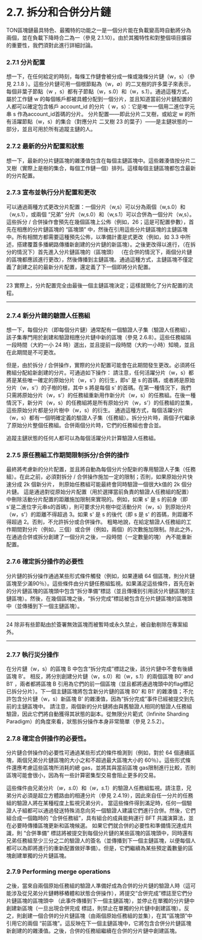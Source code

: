 # 2.7. 拆分和合併分片鏈

TON區塊鏈最具特色、最獨特的功能之一是一個分片能在負載變高時自動將分為兩個，並在負載下降時合二為一（參見 2.1.10）。由於其獨特性和對整個項目擴容的重要性，我們須對此進行詳細討論。

### 2.7.1 分片配置

想一下，在任何給定的時刻，每條工作鏈會被分成一條或幾條分片鏈（w，s）（參見 2.1.8
）。這些分片鏈可用一個根節點為（w，∅）的二叉樹的許多葉子來表示，每個非葉子節點（w
，s）都有子節點（w，s.0）和（w，s.1）。通過這種方式，屬於工作鏈 w 的每個帳戶都被具體分配到一個分片，並且知道當前分片鏈配置的人都可以確定包含帳戶 account_id 的分片（ w，s）：它是唯一一個用二進位字元串 s 作為account_id首碼的分片。
分片配置——即此分片二叉樹，或給定 w 的所有活躍節點（w，s）的集合（對應分片 二叉樹
23
的葉子）——是主鏈狀態的一部分，並且可用於所有追蹤主鏈的人。

### 2.7.2 最新的分片配置和狀態

想一下，最新的分片鏈區塊的雜湊值包含在每個主鏈區塊中。這些雜湊值按分片二叉樹（實際上是樹的集合，每個工作鏈一個）排列。這樣每個主鏈區塊都包含最新的分片配置。

### 2.7.3 宣布並執行分片配置和更改

可以通過兩種方式更改分片配置：一個分片（w,s）可以分為兩個（w,s.0）和（w,s.1），或兩個 “兄弟” 分片（w,s.0）和（w,s.1）可以合併為一個分片（w,s）。
這些拆分 / 合併操作會預先在幾個區塊上公佈（例如，26；這是可配置參數），首先在相應的分片鏈區塊的 “區塊頭” 中，然後在引用這些分片鏈區塊的主鏈區塊中。所有相關方都需要這種預先公佈，以準備計畫是式更改（例如，如 3.3 中所述，搭建覆蓋多播網路傳播新創建的分片鏈的新區塊）。之後更改得以進行，（在拆分的情況下）首先進入分片鏈區塊的（區塊頭）
（在合併的情況下，兩個分片鏈的區塊都應該進行更改），然後傳播到主鏈區塊。通過這種方式，主鏈區塊不僅定義了創建之前的最新分片配置，還定義了下一個即將分片配置。

---

23 實際上，分片配置完全由最後一個主鏈區塊決定；這樣就簡化了分片配置的流程。

---

### 2.7.4 新分片鏈的驗證人任務組

想一下，每個分片（即每個分片鏈）通常配有一個驗證人子集（驗證人任務組），該子集專門用於創建和驗證相應分片鏈中新的區塊（參見 2.6.8）。這些任務組隔一段時間（大約一小
24
時）選出，並且提前一段時間（大約一小時）知曉，並且在此期間是不可更改。

但是，由於拆分 / 合併操作，實際的分片配置可能會在此期間發生更改。必須將任務組分配給新創建的分片。可通過如下操作：
請注意，任何活躍分片（w，s）都將是某些唯一確定的原始分片（w，s'）的衍生，即s' 是 s 的首碼，或者將是原始分片（w，s'）的子樹的根，其中 s 將是每個 s' 的首碼。在第一種情況下，我們只需將原始分片（w，s'）的任務組重新用作新分片（w，s）的任務組。在後一種情況下，新分片（w，s）的任務組將是所有原始分片（w，s'）的任務組的並集，這些原始分片都是分片樹中（w，s）的衍生。
通過這種方式，每個活躍分片（w，s）都有一個明確定義的驗證人子集（任務組）。拆分分片時，兩個子代繼承了原始分片整個任務組。合併兩個分片時，它們的任務組也會合並。

追蹤主鏈狀態的任何人都可以為每個活躍分片計算驗證人任務組。

### 2.7.5	原任務組工作期間限制拆分/合併的操作

最終將考慮新的分片配置，並且將自動為每個分片分配新的專用驗證人子集（任務組）。在此之前，必須對拆分 / 合併操作施加一定的限制；否則，如果原始分片快速分成 2k 個新分片， 則原始任務組可能最終會同時驗證一個很大k值的 2k 個分片鏈。
這是通過對從原始分片配置（用於選擇當前負責的驗證人任務組的配置）中刪除活動分片配置的距離施加限制來實現的。例如，如果 s' 是 s 的前身（即s'是二進位字元串s的首碼），則可要求分片樹中從活動分片（w，s）到原始分片（w，s'）的距離不得超過 3。如果 s' 是 s 的後代（即 s 是 s' 的首碼，則距離不得超過 2。否則，不允許拆分或合併操作。
粗略地說，在給定驗證人任務組的工作期間對分片（例如，三個）或合併（例如，兩個）的次數施加限制。除此之外，在通過合併或拆分創建了一個分片之後，一段時間（一定數量的塊） 內不能重新配置。

### 2.7.6 確定拆分操作的必要性

分片鏈的拆分操作通過某些形式條件觸發（例如，如果連續 64 個區塊，則分片鏈區塊至少滿90％）。這些條件由分片鏈任務組監視。如果滿足這些條件，首先在新的分片鏈區塊的區塊頭中包含“拆分準備”標誌（並且傳播到引用該分片鏈區塊的主鏈區塊）。然後，在幾個區塊之後，“拆分完成”標誌被包含在分片鏈區塊的區塊頭中（並傳播到下一個主鏈區塊）。

---

24 除非有些節點由於簽署無效區塊而被暫時或永久禁止，被自動剔除在專案組外。

---

### 2.7.7 執行災分操作

在分片鏈（w，s）的區塊 B 中包含“拆分完成”標誌之後，該分片鏈中不會有後續區塊 B'。 相反，將分別創建分片鏈（w，s.0）和（w，s.1）的兩個區塊 B0′ and B1′ ，兩者都將區塊 B 引用為它們的前一個區塊（並且都將通過塊頭中的flag標記已拆分分片）。下一個主鏈區塊將包含新分片鏈的區塊 B0' 和 B1' 的雜湊值；不允許包含分片鏈（w，s）新區塊 B' 的雜湊值，因為“拆分完成”事件已經被提交到先前的主鏈區塊中。
請注意，兩個新的分片鏈將由與舊驗證人相同的驗證人任務組驗證，因此它們將自動獲得其狀態的副本。從無限分片範式（Infinite Sharding Paradigm）的角度來看，狀態拆分操作本身非常簡單（參見 2.5.2）。

### 2.7.8 確定合併操作的必要性。

分片鏈合併操作的必要性可通過某些形式的條件檢測到（例如，對於 64 個連續區塊，兩個兄弟分片鏈區塊的大小之和不超過最大區塊大小的 60％）。這些形式條件還應考慮這些區塊所消耗的總 gas，並將其與當前區塊 gas限制進行比較，否則區塊可能會很小，因為有一些計算密集型交易會阻止更多的交易。

這些條件由兄弟分片$（w，s.0）$和（$w，s.1）$的驗證人任務組監視。請注意，兄弟分片必須是超立方體路由的相連分片（參見 2.4.19），因此來自任一分片的任務組的驗證人將在某種程度上監視兄弟分片。
當這些條件得到滿足時，任何一個驗證人子組都可以通過發送特殊消息向另一個驗證人建議它們進行合併。然後，它們組合成一個臨時的 “合併任務組”，具有組合的成員能夠運行 BFT 共識演算法，並在必要時傳播區塊更新和區塊候選。
如果它們就合併的必要性和準備情況達成共識，則 “合併準備” 標誌將被提交到每個分片鏈的某些區塊的區塊頭中，同時還有兄弟任務組至少三分之二的驗證人的簽名（並傳播到下一個主鏈區塊，以便每個人都可以為即將進行的重新配置做好準備）。但是，它們繼續為某些預定義數量的區塊創建單獨的分片鏈區塊。

### 2.7.9 Performing merge operations

之後，當來自兩個原始任務組的驗證人準備好成為合併的分片鏈的驗證人時（這可能涉及從兄弟分片鏈轉移樁體和狀態合併操作），將提交“合併完成”標誌至它們分片鏈區塊的區塊頭中
（此事件傳播到下一個主鏈區塊），並停止在單獨的分片鏈中創建新區塊（一旦出現合併完成
標誌，則禁止在單獨的分片鏈中創建區塊）。反之，則創建一個合併的分片鏈區塊（由兩個原始任務組的並集），在其“區塊頭”中引用它的兩個 “前區塊”。這反映在下一個主鏈區塊中，它將包含合併分片鏈區塊新創建的的雜湊值。之後，合併的任務組繼續在合併的分片鏈中創建區塊。